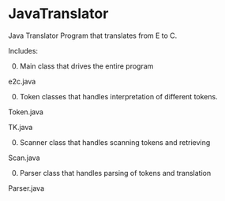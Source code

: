 JavaTranslator
==============


Java Translator Program that translates from E to C.


Includes:

  0. Main class that drives the entire program
  
  e2c.java
  
  0. Token classes that handles interpretation of different tokens.
  
  Token.java
  
  TK.java
  
  0. Scanner class that handles scanning tokens and retrieving 
  
  Scan.java
  
  0. Parser class that handles parsing of tokens and translation
  
  Parser.java
